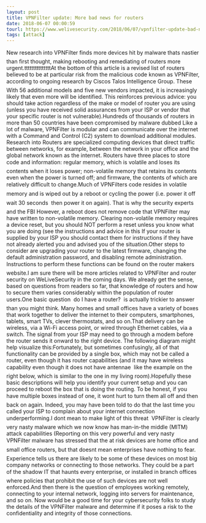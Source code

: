 ```yaml
---
layout: post
title: VPNFilter update: More bad news for routers
date: 2018-06-07 00:00:59
tourl: https://www.welivesecurity.com/2018/06/07/vpnfilter-update-bad-news-routers/
tags: [attack]
---
```

New research into VPNFilter finds more devices hit by malware thats nastier than first thought, making rebooting and remediating of routers more urgent.tttttttttttttttAt the bottom of this article is a revised list of routers believed to be at particular risk from the malicious code known as VPNFilter, according to ongoing research by Ciscos Talos Intelligence Group. These With 56 additional models and five new vendors impacted, it is increasingly likely that even more will be identified. This reinforces previous advice: you should take action regardless of the make or model of router you are using (unless you have received solid assurances from your ISP or vendor that your specific router is not vulnerable).Hundreds of thousands of routers in more than 50 countries have been compromised by malware dubbed Like a lot of malware, VPNFilter is modular and can communicate over the internet with a Command and Control (C2) system to download additional modules. Research into Routers are specialized computing devices that direct traffic between networks, for example, between the network in your office and the global network known as the internet. Routers have three places to store code and information: regular memory, which is volatile and loses its contents when it loses power; non-volatile memory that retains its contents even when the power is turned off; and firmware, the contents of which are relatively difficult to change.Much of VPNFilters code resides in volatile memory and is wiped out by a reboot or cycling the power (i.e. power it off  wait 30 seconds  then power it on again). That is why the security experts and the FBI However, a reboot does not remove code that VPNFilter may have written to non-volatile memory. Clearing non-volatile memory requires a device reset, but you should NOT perform a reset unless you know what you are doing (see the instructions and advice in this If your router is supplied by your ISP you should contact them for instructions if they have not already alerted you and advised you of the situation.Other steps to consider are upgrading your router to the latest firmware, changing the default administration password, and disabling remote administration. Instructions to perform these functions can be found on the router makers website.I am sure there will be more articles related to VPNFilter and router security on WeLiveSecurity in the coming days. We already get the sense, based on questions from readers so far, that knowledge of routers and how to secure them varies considerably within the population of router users.One basic question  do I have a router?  is actually trickier to answer than you might think. Many homes and small offices have a variety of boxes that work together to deliver the internet to their computers, smartphones, tablets, smart TVs, clever thermostats, and so on.That delivery can be wireless, via a Wi-Fi access point, or wired through Ethernet cables, via a switch. The signal from your ISP may need to go through a modem before the router sends it onward to the right device. The following diagram might help visualize this:Fortunately, but sometimes confusingly, all of that functionality can be provided by a single box, which may not be called a router, even though it has router capabilities (and it may have wireless capability even though it does not have antennae  like the example on the right below, which is similar to the one in my living room).Hopefully these basic descriptions will help you identify your current setup and you can proceed to reboot the box that is doing the routing. To be honest, if you have multiple boxes instead of one, it wont hurt to turn them all off and then back on again. Indeed, you may have been told to do that the last time you called your ISP to complain about your internet connection underperforming.I dont mean to make light of this threat  VPNFilter is clearly very nasty malware which we now know has man-in-the middle (MITM) attack capabilities (Reporting on this very powerful and very nasty VPNFilter malware has stressed that the at risk devices are home office and small office routers, but that doesnt mean enterprises have nothing to fear. Experience tells us there are likely to be some of these devices on most big company networks or connecting to those networks. They could be a part of the shadow IT that haunts every enterprise, or installed in branch offices where policies that prohibit the use of such devices are not well enforced.And then there is the question of employees working remotely, connecting to your internal network, logging into servers for maintenance, and so on. Now would be a good time for your cybersecurity folks to study the details of the VPNFilter malware and determine if it poses a risk to the confidentiality and integrity of those connections.